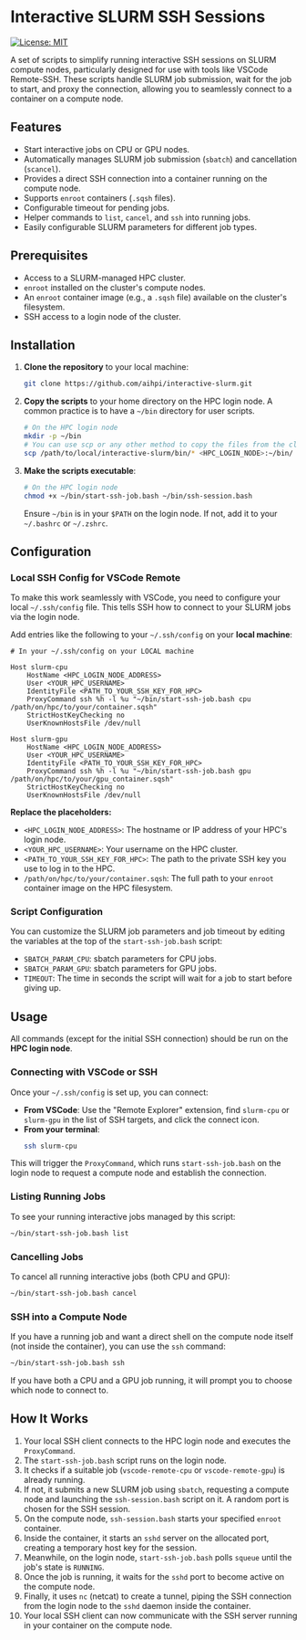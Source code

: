 # Interactive SLURM SSH Sessions

[![License: MIT](https://img.shields.io/badge/License-MIT-yellow.svg)](https://opensource.org/licenses/MIT)

A set of scripts to simplify running interactive SSH sessions on SLURM compute nodes, particularly designed for use with tools like VSCode Remote-SSH. These scripts handle SLURM job submission, wait for the job to start, and proxy the connection, allowing you to seamlessly connect to a container on a compute node.

## Features

-   Start interactive jobs on CPU or GPU nodes.
-   Automatically manages SLURM job submission (`sbatch`) and cancellation (`scancel`).
-   Provides a direct SSH connection into a container running on the compute node.
-   Supports `enroot` containers (`.sqsh` files).
-   Configurable timeout for pending jobs.
-   Helper commands to `list`, `cancel`, and `ssh` into running jobs.
-   Easily configurable SLURM parameters for different job types.

## Prerequisites

-   Access to a SLURM-managed HPC cluster.
-   `enroot` installed on the cluster's compute nodes.
-   An `enroot` container image (e.g., a `.sqsh` file) available on the cluster's filesystem.
-   SSH access to a login node of the cluster.

## Installation

1.  **Clone the repository** to your local machine:
    ```bash
    git clone https://github.com/aihpi/interactive-slurm.git
    ```

2.  **Copy the scripts** to your home directory on the HPC login node. A common practice is to have a `~/bin` directory for user scripts.
    ```bash
    # On the HPC login node
    mkdir -p ~/bin
    # You can use scp or any other method to copy the files from the cloned repo
    scp /path/to/local/interactive-slurm/bin/* <HPC_LOGIN_NODE>:~/bin/
    ```

3.  **Make the scripts executable**:
    ```bash
    # On the HPC login node
    chmod +x ~/bin/start-ssh-job.bash ~/bin/ssh-session.bash
    ```
    Ensure `~/bin` is in your `$PATH` on the login node. If not, add it to your `~/.bashrc` or `~/.zshrc`.

## Configuration

### Local SSH Config for VSCode Remote

To make this work seamlessly with VSCode, you need to configure your local `~/.ssh/config` file. This tells SSH how to connect to your SLURM jobs via the login node.

Add entries like the following to your `~/.ssh/config` on your **local machine**:

```ssh-config
# In your ~/.ssh/config on your LOCAL machine

Host slurm-cpu
    HostName <HPC_LOGIN_NODE_ADDRESS>
    User <YOUR_HPC_USERNAME>
    IdentityFile <PATH_TO_YOUR_SSH_KEY_FOR_HPC>
    ProxyCommand ssh %h -l %u "~/bin/start-ssh-job.bash cpu /path/on/hpc/to/your/container.sqsh"
    StrictHostKeyChecking no
    UserKnownHostsFile /dev/null

Host slurm-gpu
    HostName <HPC_LOGIN_NODE_ADDRESS>
    User <YOUR_HPC_USERNAME>
    IdentityFile <PATH_TO_YOUR_SSH_KEY_FOR_HPC>
    ProxyCommand ssh %h -l %u "~/bin/start-ssh-job.bash gpu /path/on/hpc/to/your/gpu_container.sqsh"
    StrictHostKeyChecking no
    UserKnownHostsFile /dev/null
```

**Replace the placeholders:**
-   `<HPC_LOGIN_NODE_ADDRESS>`: The hostname or IP address of your HPC's login node.
-   `<YOUR_HPC_USERNAME>`: Your username on the HPC cluster.
-   `<PATH_TO_YOUR_SSH_KEY_FOR_HPC>`: The path to the private SSH key you use to log in to the HPC.
-   `/path/on/hpc/to/your/container.sqsh`: The full path to your `enroot` container image on the HPC filesystem.

### Script Configuration

You can customize the SLURM job parameters and job timeout by editing the variables at the top of the `start-ssh-job.bash` script:

-   `SBATCH_PARAM_CPU`: sbatch parameters for CPU jobs.
-   `SBATCH_PARAM_GPU`: sbatch parameters for GPU jobs.
-   `TIMEOUT`: The time in seconds the script will wait for a job to start before giving up.

## Usage

All commands (except for the initial SSH connection) should be run on the **HPC login node**.

### Connecting with VSCode or SSH

Once your `~/.ssh/config` is set up, you can connect:

-   **From VSCode**: Use the "Remote Explorer" extension, find `slurm-cpu` or `slurm-gpu` in the list of SSH targets, and click the connect icon.
-   **From your terminal**:
    ```bash
    ssh slurm-cpu
    ```

This will trigger the `ProxyCommand`, which runs `start-ssh-job.bash` on the login node to request a compute node and establish the connection.

### Listing Running Jobs

To see your running interactive jobs managed by this script:

```bash
~/bin/start-ssh-job.bash list
```

### Cancelling Jobs

To cancel all running interactive jobs (both CPU and GPU):

```bash
~/bin/start-ssh-job.bash cancel
```

### SSH into a Compute Node

If you have a running job and want a direct shell on the compute node itself (not inside the container), you can use the `ssh` command:

```bash
~/bin/start-ssh-job.bash ssh
```

If you have both a CPU and a GPU job running, it will prompt you to choose which node to connect to.

## How It Works

1.  Your local SSH client connects to the HPC login node and executes the `ProxyCommand`.
2.  The `start-ssh-job.bash` script runs on the login node.
3.  It checks if a suitable job (`vscode-remote-cpu` or `vscode-remote-gpu`) is already running.
4.  If not, it submits a new SLURM job using `sbatch`, requesting a compute node and launching the `ssh-session.bash` script on it. A random port is chosen for the SSH session.
5.  On the compute node, `ssh-session.bash` starts your specified `enroot` container.
6.  Inside the container, it starts an `sshd` server on the allocated port, creating a temporary host key for the session.
7.  Meanwhile, on the login node, `start-ssh-job.bash` polls `squeue` until the job's state is `RUNNING`.
8.  Once the job is running, it waits for the `sshd` port to become active on the compute node.
9.  Finally, it uses `nc` (netcat) to create a tunnel, piping the SSH connection from the login node to the `sshd` daemon inside the container.
10. Your local SSH client can now communicate with the SSH server running in your container on the compute node.